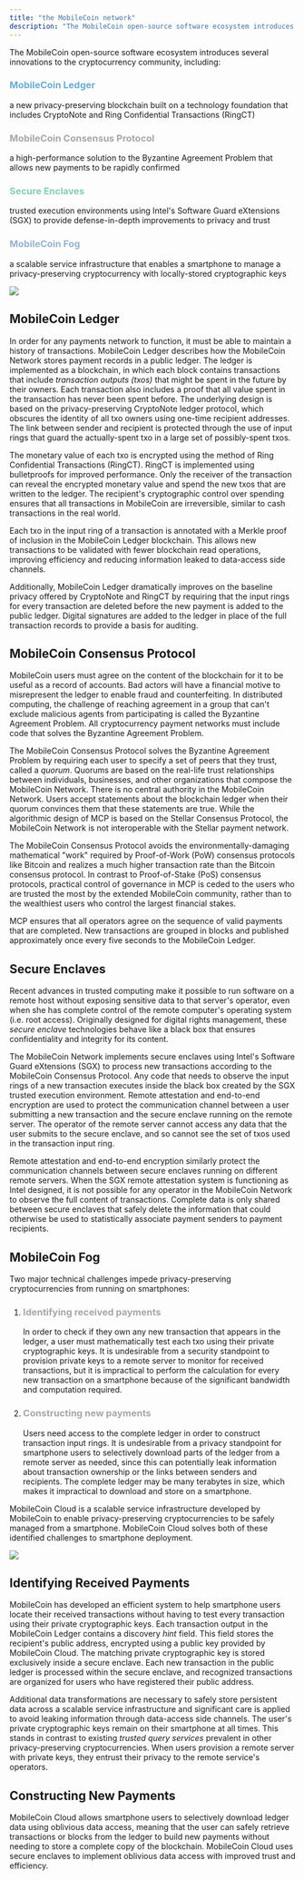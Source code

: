 ```yaml
---
title: "the MobileCoin network"
description: "The MobileCoin open-source software ecosystem introduces several innovations to the cryptocurrency community, including its Ledger, Consensus Protocol, Secure Enclaves, and Fog."
---
```

The MobileCoin open-source software ecosystem introduces several innovations to the cryptocurrency community, including:

<h3 style="color: #6aacd3">MobileCoin Ledger</h3>

a new privacy-preserving blockchain built on a technology foundation that includes CryptoNote and Ring Confidential Transactions (RingCT)

<h3 style="color: #a7a7a8">MobileCoin Consensus Protocol</h3>

a high-performance solution to the Byzantine Agreement Problem that allows new payments to be rapidly confirmed

<h3 style="color: #85ccba">Secure Enclaves</h3>

trusted execution environments using Intel's Software Guard eXtensions (SGX) to provide defense-in-depth improvements to privacy and trust 

<h3 style="color: #95b4cf">MobileCoin Fog</h3>

a scalable service infrastructure that enables a smartphone to manage a privacy-preserving cryptocurrency with locally-stored cryptographic keys

![](https://lh4.googleusercontent.com/Fn6ZXTatgthjPxyNL2JXK6B4vzvlQjFOhU7W7l69-6ItjNqHVnXT8EpfK_LetizaBseHAsm0y5BJPmDvFhYnPGAF8QTUqBM7muqAd2YRcg8pkgnI2DG202oYdsD0jed9OGnxbPh3)

## MobileCoin Ledger

In order for any payments network to function, it must be able to maintain a history of transactions. MobileCoin Ledger describes how the MobileCoin Network stores payment records in a public ledger. The ledger is implemented as a blockchain, in which each block contains transactions that include *transaction outputs (txos)* that might be spent in the future by their owners. Each transaction also includes a proof that all value spent in the transaction has never been spent before. The underlying design is based on the privacy-preserving CryptoNote ledger protocol, which obscures the identity of all txo owners using one-time recipient addresses. The link between sender and recipient is protected through the use of input rings that guard the actually-spent txo in a large set of possibly-spent txos.

The monetary value of each txo is encrypted using the method of Ring Confidential Transactions (RingCT). RingCT is implemented using bulletproofs for improved performance. Only the receiver of the transaction can reveal the encrypted monetary value and spend the new txos that are written to the ledger. The recipient's cryptographic control over spending ensures that all transactions in MobileCoin are irreversible, similar to cash transactions in the real world.

Each txo in the input ring of a transaction is annotated with a Merkle proof of inclusion in the MobileCoin Ledger blockchain. This allows new transactions to be validated with fewer blockchain read operations, improving efficiency and reducing information leaked to data-access side channels.

Additionally, MobileCoin Ledger dramatically improves on the baseline privacy offered by CryptoNote and RingCT by requiring that the input rings for every transaction are deleted before the new payment is added to the public ledger. Digital signatures are added to the ledger in place of the full transaction records to provide a basis for auditing.  

## MobileCoin Consensus Protocol

MobileCoin users must agree on the content of the blockchain for it to be useful as a record of accounts. Bad actors will have a financial motive to misrepresent the ledger to enable fraud and counterfeiting. In distributed computing, the challenge of reaching agreement in a group that can't exclude malicious agents from participating is called the Byzantine Agreement Problem. All cryptocurrency payment networks must include code that solves the Byzantine Agreement Problem.

The MobileCoin Consensus Protocol solves the Byzantine Agreement Problem by requiring each user to specify a set of peers that they trust, called a *quorum*. Quorums are based on the real-life trust relationships between individuals, businesses, and other organizations that compose the MobileCoin Network. There is no central authority in the MobileCoin Network. Users accept statements about the blockchain ledger when their quorum convinces them that these statements are true. While the algorithmic design of MCP is based on the Stellar Consensus Protocol, the MobileCoin Network is not interoperable with the Stellar payment network. 

The MobileCoin Consensus Protocol avoids the environmentally-damaging mathematical "work" required by Proof-of-Work (PoW) consensus protocols like Bitcoin and realizes a much higher transaction rate than the Bitcoin consensus protocol. In contrast to Proof-of-Stake (PoS) consensus protocols, practical control of governance in MCP is ceded to the users who are trusted the most by the extended MobileCoin community, rather than to the wealthiest users who control the largest financial stakes. 

MCP ensures that all operators agree on the sequence of valid payments that are completed. New transactions are grouped in blocks and published approximately once every five seconds to the MobileCoin Ledger.

## Secure Enclaves

Recent advances in trusted computing make it possible to run software on a remote host without exposing sensitive data to that server's operator, even when she has complete control of the remote computer's operating system (i.e. root access). Originally designed for digital rights management, these *secure enclave* technologies behave like a black box that ensures confidentiality and integrity for its content.

The MobileCoin Network implements secure enclaves using Intel's Software Guard eXtensions (SGX) to process new transactions according to the MobileCoin Consensus Protocol. Any code that needs to observe the input rings of a new transaction executes inside the black box created by the SGX trusted execution environment. Remote attestation and end-to-end encryption are used to protect the communication channel between a user submitting a new transaction and the secure enclave running on the remote server. The operator of the remote server cannot access any data that the user submits to the secure enclave, and so cannot see the set of txos used in the transaction input ring.

Remote attestation and end-to-end encryption similarly protect the communication channels between secure enclaves running on different remote servers. When the SGX remote attestation system is functioning as Intel designed, it is not possible for any operator in the MobileCoin Network to observe the full content of transactions. Complete data is only shared between secure enclaves that safely delete the information that could otherwise be used to statistically associate payment senders to payment recipients. 

## MobileCoin Fog

Two major technical challenges impede privacy-preserving cryptocurrencies from running on smartphones:

1.  <h3 style="color: #a7a7a8">Identifying received payments</h3>
    <p>In order to check if they own any new transaction that appears in the ledger, a user must mathematically test each txo using their private cryptographic keys. It is undesirable from a security standpoint to provision private keys to a remote server to monitor for received transactions, but it is impractical to perform the calculation for every new transaction on a smartphone because of the significant bandwidth and computation required.</p>

2.  <h3 style="color: #a7a7a8">Constructing new payments</h3>
    <p>Users need access to the complete ledger in order to construct transaction input rings. It is undesirable from a privacy standpoint for smartphone users to selectively download parts of the ledger from a remote server as needed, since this can potentially leak information about transaction ownership or the links between senders and recipients. The complete ledger may be many terabytes in size, which makes it impractical to download and store on a smartphone.</p>

MobileCoin Cloud is a scalable service infrastructure developed by MobileCoin to enable privacy-preserving cryptocurrencies to be safely managed from a smartphone. MobileCoin Cloud solves both of these identified challenges to smartphone deployment.

![](https://lh6.googleusercontent.com/H9768BY2VckE_4DAMfcrcOhcyZRxgQTVwzKGF50pD20AtH4eqgM6GfSjManzOX0c1DPfqkD8Rrgs_N8qnvnhEIydTZ6D3dzqjFoM0Um4PcjO3n-4YFb-zF2xh4L5Mr2LNugoXTT3)

## Identifying Received Payments

MobileCoin has developed an efficient system to help smartphone users locate their received transactions without having to test every transaction using their private cryptographic keys. Each transaction output in the MobileCoin Ledger contains a discovery *hint* field. This field stores the recipient's public address, encrypted using a public key provided by MobileCoin Cloud. The matching private cryptographic key is stored exclusively inside a secure enclave. Each new transaction in the public ledger is processed within the secure enclave, and recognized transactions are organized for users who have registered their public address.

Additional data transformations are necessary to safely store persistent data across a scalable service infrastructure and significant care is applied to avoid leaking information through data-access side channels. The user's private cryptographic keys remain on their smartphone at all times. This stands in contrast to existing *trusted query services* prevalent in other privacy-preserving cryptocurrencies. When users provision a remote server with private keys, they entrust their privacy to the remote service's operators.

## Constructing New Payments

MobileCoin Cloud allows smartphone users to selectively download ledger data using oblivious data access, meaning that the user can safely retrieve transactions or blocks from the ledger to build new payments without needing to store a complete copy of the blockchain. MobileCoin Cloud uses secure enclaves to implement oblivious data access with improved trust and efficiency.